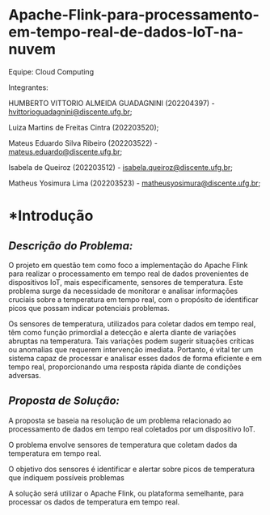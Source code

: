 # Apache-Flink-para-processamento-em-tempo-real-de-dados-IoT-na-nuvem

Equipe: Cloud Computing

Integrantes:

HUMBERTO VITTORIO ALMEIDA GUADAGNINI (202204397) - hvittorioguadagnini@discente.ufg.br;

Luiza Martins de Freitas Cintra (202203520);

Mateus Eduardo Silva Ribeiro (202203522) - mateus.eduardo@discente.ufg.br;

Isabela de Queiroz (202203512) - isabela.queiroz@discente.ufg.br;

Matheus Yosimura Lima (202203523) - matheusyosimura@discente.ufg.br;


# *Introdução
## *Descrição do Problema:*
O projeto em questão tem como foco a implementação do Apache Flink para realizar o processamento em tempo real de dados provenientes de dispositivos IoT, mais especificamente, sensores de temperatura.
Este problema surge da necessidade de monitorar e analisar informações cruciais sobre a temperatura em tempo real, com o propósito de identificar picos que possam indicar potenciais problemas.

Os sensores de temperatura, utilizados para coletar dados em tempo real, têm como função primordial a detecção e alerta diante de variações abruptas na temperatura. Tais variações podem sugerir situações críticas ou anomalias que requerem intervenção imediata. Portanto, é vital ter um sistema capaz de processar e analisar esses dados de forma eficiente e em tempo real, proporcionando uma resposta rápida diante de condições adversas.


## *Proposta de Solução:*
A proposta se baseia na resolução de um problema relacionado ao processamento de dados em tempo real coletados por um dispositivo IoT. 

O problema envolve sensores  de temperatura que coletam dados da temperatura em tempo real. 

O objetivo dos sensores é identificar e alertar sobre picos de temperatura que indiquem possíveis problemas

A solução será utilizar o Apache Flink, ou plataforma semelhante, para processar os dados de temperatura em tempo real.
